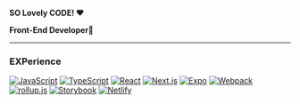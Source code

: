 **SO Lovely CODE! ❤**

**Front-End Developer💄**

---

### EXPerience

[![JavaScript](https://img.shields.io/badge/JavsScript-F7DF1E?style=flat-square&logo=JavaScript&logoColor=222)](https://github.com/LovelyHaRa?tab=repositories&language=javascript)
[![TypeScript](https://img.shields.io/badge/TypeScript-3178C6?style=flat-square&logo=TypeScript&logoColor=eee)](https://github.com/LovelyHaRa?tab=repositories&language=typescript)
[![React](https://img.shields.io/badge/React-61DAFB?style=flat-square&logo=React&logoColor=222)](https://github.com/LovelyHaRa?tab=repositories&q=react)
[![Next.js](https://img.shields.io/badge/Next.js-000000?style=flat-square&logo=Next.js&logoColor=eee)](https://github.com/LovelyHaRa?tab=repositories&q=nextjs)
[![Expo](https://img.shields.io/badge/Expo-000020?style=flat-square&logo=Expo&logoColor=eee)](https://github.com/LovelyHaRa?tab=repositories&q=expo)
[![Webpack](https://img.shields.io/badge/Webpack-8DD6F9?style=flat-square&logo=Webpack&logoColor=222)](https://github.com/LovelyHaRa?tab=repositories&q=webpack)
[![rollup.js](https://img.shields.io/badge/rollup.js-EC4A3F?style=flat-square&logo=rollup.js&logoColor=eee)](https://github.com/LovelyHaRa?tab=repositories&q=rollupjs)
[![Storybook](https://img.shields.io/badge/Storybook-FF4785?style=flat-square&logo=Storybook&logoColor=eee)](https://github.com/LovelyHaRa?tab=repositories&q=storybook)
[![Netlify](https://img.shields.io/badge/Netlify-00C7B7?style=flat-square&logo=Netlify&logoColor=eee)](https://github.com/LovelyHaRa?tab=repositories&q=netlify)


<!--
**LovelyHaRa/LovelyHaRa** is a ✨ _special_ ✨ repository because its `README.md` (this file) appears on your GitHub profile.

Here are some ideas to get you started:

- 🔭 I’m currently working on ...
- 🌱 I’m currently learning ...
- 👯 I’m looking to collaborate on ...
- 🤔 I’m looking for help with ...
- 💬 Ask me about ...
- 📫 How to reach me: ...
- 😄 Pronouns: ...
- ⚡ Fun fact: ...
- 🌱 I’m currently learning Design System and Test Driven Development
- 😄 Pronouns: CodeTender
- ⚡ Fun fact: I can do makeup, too.

-->
